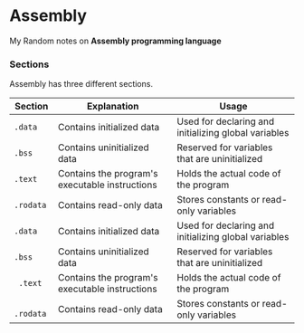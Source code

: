# Assembly

My Random notes on **Assembly programming language**

### Sections

Assembly has three different sections.

|  Section  |       Explanation                              | Usage                                                |
|-----------|------------------------------------------------|------------------------------------------------------|
|` .data   `| Contains initialized data                      | Used for declaring and initializing global variables |
|` .bss    `| Contains uninitialized data                    | Reserved for variables that are uninitialized        |
|` .text   `| Contains the program's executable instructions | Holds the actual code of the program                 |
|` .rodata `| Contains read-only data                        | Stores constants or read-only variables              |
|` .data   `| Contains initialized data                      | Used for declaring and initializing global variables |
|` .bss    `| Contains uninitialized data                    | Reserved for variables that are uninitialized        |
|` .text`   | Contains the program's executable instructions | Holds the actual code of the program                 |
|` .rodata` | Contains read-only data                        | Stores constants or read-only variables              |

